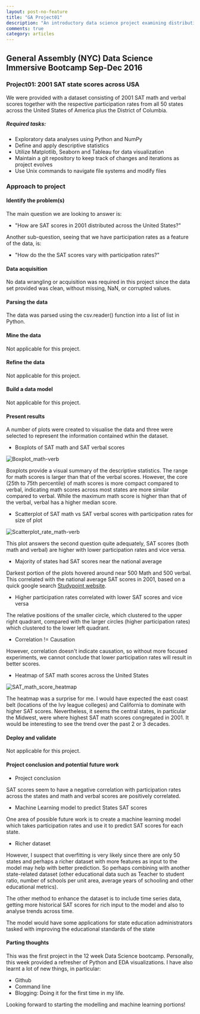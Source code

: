 ```yaml
---
layout: post-no-feature
title: "GA Project01"
description: "An introductory data science project examining distribution of 2001 SAT scores in USA."
comments: true
category: articles
---
```


## General Assembly (NYC) Data Science Immersive Bootcamp Sep-Dec 2016

### Project01: 2001 SAT state scores across USA
We were provided with a dataset consisting of 2001 SAT math and verbal scores together with the respective participation rates from all 50 states across the United States of America plus the District of Columbia.

##### Required tasks:

- Exploratory data analyses using Python and NumPy
- Define and apply descriptive statistics
- Utilize Matplotlib, Seaborn and Tableau for data visualization
- Maintain a git repository to keep track of changes and iterations as project evolves
- Use Unix commands to navigate file systems and modify files

### Approach to project

#### Identify the problem(s)

The main question we are looking to answer is:
	
- "How are SAT scores in 2001 distributed across the United States?"

Another sub-question, seeing that we have participation rates as a feature of the data, is:
	
 - "How do the the SAT scores vary with participation rates?"

#### Data acquisition

No data wrangling or acquisition was required in this project since the data set provided was clean, without missing, NaN, or corrupted values.

#### Parsing the data

The data was parsed using the csv.reader() function into a list of list in Python.

#### Mine the data

Not applicable for this project.

#### Refine the data

Not applicable for this project.

#### Build a data model

Not applicable for this project.

#### Present results

A number of plots were created to visualise the data and three were selected to represent the information contained wthin the dataset.

- Boxplots of SAT math and SAT verbal scores

![Boxplot_math-verb]({{site-url}}/images/GA-DSI_Proj01_Boxplot_math-verb.png?raw=true)

Boxplots provide a visual summary of the descriptive statistics. The range for math scores is larger than that of the verbal scores. However, the core (25th to 75th percentile) of math scores is more compact compared to verbal, indicating math scores across most states are more similar compared to verbal. While the maximum math score is higher than that of the verbal, verbal has a higher median score.

- Scatterplot of SAT math vs SAT verbal scores with participation rates for size of plot

![Scatterplot_rate_math-verb]({{site-url}}/images/GA-DSI_Proj01_Scatterplot_rate_math-verb.png?raw=true)

This plot answers the second question quite adequately, SAT scores (both math and verbal) are higher with lower participation rates and vice versa.

- Majority of states had SAT scores near the national average

Darkest portion of the plots hovered around near 500 Math and 500 verbal. This correlated with the national average SAT scores in 2001, based on a quick google search [Studypoint website](http://www.studypoint.com/ed/average-sat-scores/).

- Higher participation rates correlated with lower SAT scores and vice versa

The relative positions of the smaller circle, which clustered to the upper right quadrant, compared with the larger circles (higher participation rates) which clustered to the lower left quadrant.

- Correlation != Causation

However, correlation doesn't indicate causation, so without more focused experiments, we cannot conclude that lower participation rates will result in better scores.

- Heatmap of SAT math scores across the United States

![SAT_math_score_heatmap]({{site-url}}/images/SAT_math_score_heatmap.png?raw=true)

The heatmap was a surprise for me. I would have expected the east coast belt (locations of the Ivy league colleges) and California to dominate with higher SAT scores. Nevertheless, it seems the central states, in particular the Midwest, were where highest SAT math scores congregated in 2001. It would be interesting to see the trend over the past 2 or 3 decades.

#### Deploy and validate

Not applicable for this project.

#### Project conclusion and potential future work

- Project conclusion

SAT scores seem to have a negative correlation with participation rates across the states and math and verbal scores are positively correlated.

- Machine Learning model to predict States SAT scores

One area of possible future work is to create a machine learning model which takes participation rates and use it to predict SAT scores for each state.

- Richer dataset

However, I suspect that overfitting is very likely since there are only 50 states and perhaps a richer dataset with more features as input to the model may help with better prediction. So perhaps combining with another state-related dataset (other educational data such as Teacher to student ratio, number of schools per unit area, average years of schooling and other educational metrics).

The other method to enhance the dataset is to include time series data, getting more historical SAT scores for rich input to the model and also to analyse trends across time.

The model would have some applications for state education administrators tasked with improving the educational standards of the state

#### Parting thoughts

This was the first project in the 12 week Data Science bootcamp. Personally, this week provided a refresher of Python and EDA visualizations. I have also learnt a lot of new things, in particular:

- Github
- Command line
- Blogging: Doing it for the first time in my life.

Looking forward to starting the modelling and machine learning portions!





     
